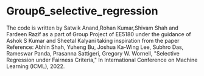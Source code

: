 # Group6_selective_regression
The code is written by Satwik Anand,Rohan Kumar,Shivam Shah and Fardeen Razif as a part of Group Project of EE5180 under the guidance of Ashok S Kumar and Sheetal Kalyani taking inspiration from the paper Reference: Abhin Shah, Yuheng Bu, Joshua Ka-Wing Lee, Subhro Das, Rameswar Panda, Prasanna Sattigeri, Gregory W. Wornell, "Selective Regression under Fairness Criteria," In International Conference on Machine Learning (ICML), 2022.